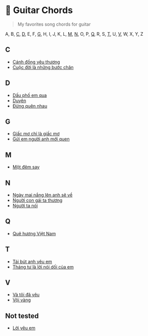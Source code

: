 # :guitar: Guitar Chords 
> My favorites song chords for guitar

A, B, [C](#C), [D](#D), E, F, [G](#G), H, I, J, K, L, [M](#M), [N](#N), O, P, [Q](#Q), R, S, [T](#T), U, [V](#V), W, X, Y, Z

## C

  - [Cánh đồng yêu thương](./chords/C/canh-dong-yeu-thuong.md)
  - [Cuộc đời là những bước chân](./chords/C/cuoc-doi-la-nhung-buoc-chan.md)

## D

  - [Dấu phố em qua](./chords/D/dau-pho-em-qua.md)
  - [Duyên](./chords/D/duyen.md)
  - [Đừng quên nhau](./chords/D/dung-quen-nhau.md)

## G

  - [Giấc mơ chỉ là giấc mơ](./chords/G/giac-mo-chi-la-giac-mo.md)
  - [Gửi em người anh mới quen](./chords/G/gui-em-nguoi-anh-moi-quen.md)

## M

  - [Một đêm say](./chords/M/mot-dem-say.md)

## N

  - [Ngày mai nắng lên anh sẽ về](./chords/N/ngay-mai-nang-len-anh-se-ve.md)
  - [Người con gái ta thương](./chords/N/nguoi-con-gai-ta-thuong.md)
  - [Người ta nói](./chords/N/nguoi-ta-noi.md)

## Q

  - [Quê hương Việt Nam](./chords/Q/que-huong-viet-nam.md)

## T

  - [Tái bút anh yêu em](./chords/T/tai-but-anh-yeu-em.md)
  - [Tháng tư là lời nói dối của em](./chords/T/thang-tu-la-loi-noi-doi-cua-em.md)

## V

  - [Và tôi đã yêu](./chords/V/va-toi-da-yeu.md)
  - [Vội vàng](./chords/V/voi-vang.md)

## Not tested

  - [Lời yêu em](https://hopamchuan.com/song/8209/loi-yeu-em/)
